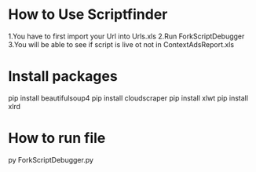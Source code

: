 # How to Use Scriptfinder
1.You have to first import your Url into Urls.xls
2.Run ForkScriptDebugger
3.You will be able to see if script is live ot not in ContextAdsReport.xls

# Install packages
pip install beautifulsoup4
pip install cloudscraper
pip install xlwt
pip install xlrd

# How to run file
py ForkScriptDebugger.py

